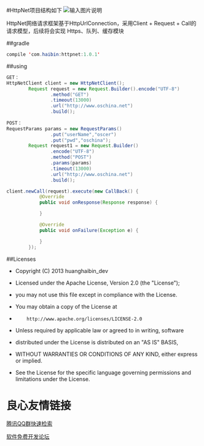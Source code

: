 #HttpNet项目结构如下
![输入图片说明](http://git.oschina.net/uploads/images/2016/0912/101823_10ccdcb3_494015.png "在这里输入图片标题")

HttpNet网络请求框架基于HttpUrlConnection，采用Client + Request + Call的请求模型，后续将会实现
Https、队列、缓存模块

##gradle

```java
compile 'com.haibin:httpnet:1.0.1'
```

##using
```java
GET：
HttpNetClient client = new HttpNetClient();
        Request request = new Request.Builder().encode("UTF-8")
                .method("GET")
                .timeout(13000)
                .url("http://www.oschina.net")
                .build();
        
POST：
RequestParams params = new RequestParams()
                .put("userName","oscer")
                .put("pwd","oschina");
        Request request1 = new Request.Builder()
                .encode("UTF-8")
                .method("POST")
                .params(params)
                .timeout(13000)
                .url("http://www.oschina.net")
                .build();

client.newCall(request).execute(new CallBack() {
            @Override
            public void onResponse(Response response) {

            }

            @Override
            public void onFailure(Exception e) {

            }
        });
```


##Licenses
- Copyright (C) 2013 huanghaibin_dev  
 
- Licensed under the Apache License, Version 2.0 (the "License");
- you may not use this file except in compliance with the License.
- You may obtain a copy of the License at
 
-         http://www.apache.org/licenses/LICENSE-2.0
 
- Unless required by applicable law or agreed to in writing, software
- distributed under the License is distributed on an "AS IS" BASIS,
- WITHOUT WARRANTIES OR CONDITIONS OF ANY KIND, either express or implied.
- See the License for the specific language governing permissions and
  limitations under the License.
 


 # 良心友情链接

[腾讯QQ群快速检索](http://u.720life.cn/s/8cf73f7c)

[软件免费开发论坛](http://u.720life.cn/s/bbb01dc0)